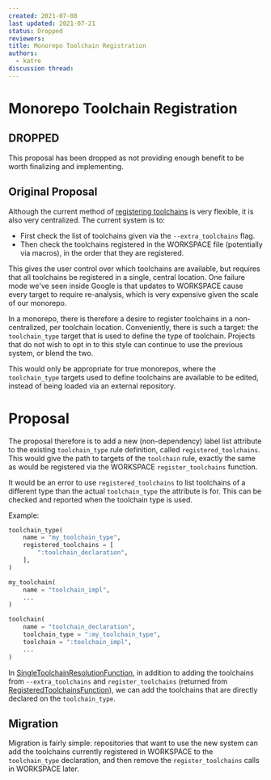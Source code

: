 ```yaml
---
created: 2021-07-08
last updated: 2021-07-21
status: Dropped
reviewers:
title: Monorepo Toolchain Registration
authors:
  - katre
discussion thread:
---
```


# Monorepo Toolchain Registration

## DROPPED

This proposal has been dropped as not providing enough benefit to be worth
finalizing and implementing.

## Original Proposal

Although the current method of [registering
toolchains](https://docs.bazel.build/versions/main/toolchains.html#registering-and-building-with-toolchains)
is very flexible, it is also very centralized. The current system is to:

- First check the list of toolchains given via the `--extra_toolchains` flag.
- Then check the toolchains registered in the WORKSPACE file (potentially via
  macros), in the order that they are registered.

This gives the user control over which toolchains are available, but requires
that all toolchains be registered in a single, central location. One failure
mode we've seen inside Google is that updates to WORKSPACE cause every target to
require re-analysis, which is very expensive given the scale of our monorepo.

In a monorepo, there is therefore a desire to register toolchains in a
non-centralized, per toolchain location. Conveniently, there is such a target:
the `toolchain_type` target that is used to define the type of toolchain.
Projects that do not wish to opt in to this style can continue to use the
previous system, or blend the two.

This would only be appropriate for true monorepos, where the `toolchain_type`
targets used to define toolchains are available to be edited, instead of being
loaded via an external repository.

# Proposal

The proposal therefore is to add a new (non-dependency) label list attribute to
the existing `toolchain_type` rule definition, called `registered_toolchains`.
This would give the path to targets of the `toolchain` rule, exactly the same as
would be registered via the WORKSPACE `register_toolchains` function.

It would be an error to use `registered_toolchains` to list toolchains of a
different type than the actual `toolchain_type` the attribute is for. This can
be checked and reported when the toolchain type is used.

Example:

```python
toolchain_type(
    name = "my_toolchain_type",
    registered_toolchains = [
        ":toolchain_declaration",
    ],
)

my_toolchain(
    name = "toolchain_impl",
    ...
)

toolchain(
    name = "toolchain_declaration",
    toolchain_type = ":my_toolchain_type",
    toolchain = ":toolchain_impl",
    ...
)
```

In
[SingleToolchainResolutionFunction](https://cs.opensource.google/bazel/bazel/+/master:src/main/java/com/google/devtools/build/lib/skyframe/SingleToolchainResolutionFunction.java),
in addition to adding the toolchains from `--extra_toolchains` and
`register_toolchains` (returned from
[RegisteredToolchainsFunction](https://cs.opensource.google/bazel/bazel/+/master:src/main/java/com/google/devtools/build/lib/skyframe/RegisteredToolchainsFunction.java)),
we can add the toolchains that are directly declared on the `toolchain_type`.

## Migration

Migration is fairly simple: repositories that want to use the new system can add
the toolchains currently registered in WORKSPACE to the `toolchain_type`
declaration, and then remove the `register_toolchains` calls in WORKSPACE later.

